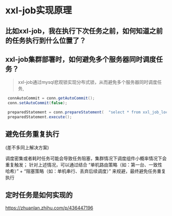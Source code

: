 
# xxl-job实现原理


## 比如xxl-job，我在执行下次任务之前，如何知道之前的任务执行到什么位置了？


## xxl-job集群部署时，如何避免多个服务器同时调度任务？
> xxl-job通过mysql悲观锁实现分布式锁，从而避免多个服务器同时调度任务,
```java
 connAutoCommit = conn.getAutoCommit();
 conn.setAutoCommit(false);

 preparedStatement = conn.prepareStatement(  "select * from xxl_job_lock where lock_name = 'schedule_lock' for update" );
 preparedStatement.execute();
```

 ## 避免任务重复执行
(差不多同上解决方案)

调度密集或者耗时任务可能会导致任务阻塞，集群情况下调度组件小概率情况下会重复触发；
针对上述情况，可以通过结合 “单机路由策略（如：第一台、一致性哈希）” + “阻塞策略（如：单机串行、丢弃后续调度）” 来规避，最终避免任务重复执行


## 定时任务是如何实现的
<https://zhuanlan.zhihu.com/p/436447196>

